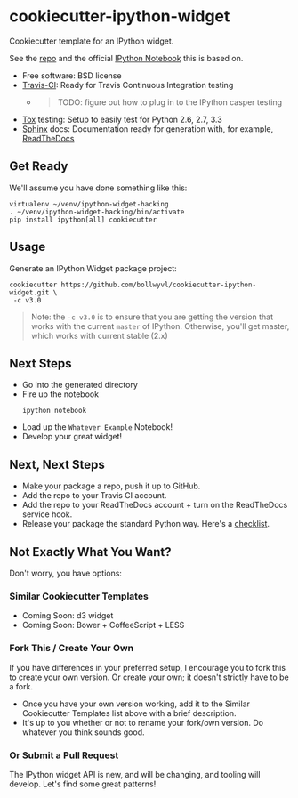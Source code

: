 # cookiecutter-ipython-widget
Cookiecutter template for an IPython widget.

See the [repo][] and the official [IPython Notebook][nb] this is based on.

- Free software: BSD license
- [Travis-CI][]: Ready for Travis Continuous Integration testing
  - > TODO: figure out how to plug in to the IPython casper testing
- [Tox][] testing: Setup to easily test for Python 2.6, 2.7, 3.3
- [Sphinx][] docs: Documentation ready for generation with, for example,
 [ReadTheDocs][]

## Get Ready
We'll assume you have done something like this:

```shell
virtualenv ~/venv/ipython-widget-hacking
. ~/venv/ipython-widget-hacking/bin/activate
pip install ipython[all] cookiecutter 
```

## Usage
Generate an IPython Widget package project:

```shell
cookiecutter https://github.com/bollwyvl/cookiecutter-ipython-widget.git \
 -c v3.0
```
> Note: the `-c v3.0` is to ensure that you are getting the version that works 
> with the current `master` of IPython. Otherwise, you'll get master, which works
> with current stable (2.x)

## Next Steps
- Go into the generated directory
- Fire up the notebook
  ```shell
  ipython notebook
  ```
- Load up the `Whatever Example` Notebook!
- Develop your great widget!

## Next, Next Steps
- Make your package a repo, push it up to GitHub.
- Add the repo to your Travis CI account.
- Add the repo to your ReadTheDocs account + turn on the ReadTheDocs service hook.
- Release your package the standard Python way. Here's a [checklist][]. 
  

## Not Exactly What You Want?
Don't worry, you have options:

### Similar Cookiecutter Templates
- Coming Soon: d3 widget
- Coming Soon: Bower + CoffeeScript + LESS

### Fork This / Create Your Own
If you have differences in your preferred setup, I encourage you to fork this
to create your own version. Or create your own; it doesn't strictly have to
be a fork.

- Once you have your own version working, add it to the Similar Cookiecutter
  Templates list above with a brief description. 
- It's up to you whether or not to rename your fork/own version. Do whatever
  you think sounds good.

### Or Submit a Pull Request
The IPython widget API is new, and will be changing, and tooling will develop.
Let's find some great patterns!

[repo]: https://github.com/bollwyvl/cookiecutter-ipython-widget
[nb]: http://nbviewer.ipython.org/github/ipython/ipython/blob/master/examples/Interactive%20Widgets/Custom%20Widget%20-%20Hello%20World.ipynb
[Travis-CI]: http://travis-ci.org/
[Tox]: http://testrun.org/tox/
[Sphinx]: http://sphinx-doc.org/
[ReadTheDocs]: https://readthedocs.org/
[checklist]: https://gist.github.com/audreyr/5990987
